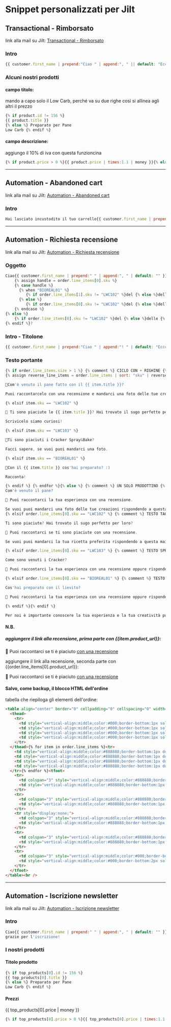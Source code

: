 # Snippet personalizzati per Jilt
## Transactional - Rimborsato 
link alla mail su Jilt: [Transactional - Rimborsato](https://app.jilt.com/shops/38254/campaigns/112991/emails/214239)

### Intro
```javascript
{{ customer.first_name | prepend:"Ciao " | append:", " || default: "Eccoci" }}abbiamo disposto il rimborso per l'ordine {{ order.formatted_number }}. Qui sotto i dati dell'ordine.
```
### Alcuni nostri prodotti
#### campo titolo:
mando a capo solo il Low Carb, perché va su due righe così si allinea agli altri il prezzo

```javascript
{% if product.id != 156 %} 
{{ product.title }} 
{% else %} Preparato per Pane 
Low Carb {% endif %}
```
#### campo descrizione:
aggiungo il 10% di iva con questa funzioncina

```javascript
{% if product.price > 0 %}{{ product.price | times:1.1 | money }}{% else %}in arrivo!{% endif %}
```
---
## Automation - Abandoned cart
link alla mail su Jilt: [Automation - Abandoned cart](https://app.jilt.com/shops/38254/campaigns/114136/emails/216011?campaignType=automation)

### Intro
```javascript
Hai lasciato incustodito il tuo carrello{{ customer.first_name | prepend:"&nbsp;" | append:"&quest;" | default:"&nbsp;" }}
```
---
## Automation - Richiesta recensione
link alla mail su Jilt: [Automation - Richiesta recensione](https://app.jilt.com/shops/38254/campaigns/113000/emails/214373?campaignType=automation)

### Oggetto
```javascript
Ciao{{ customer.first_name | prepend:" " | append:", " | default: "" }}che ne pensi {% if order.line_items.size > 1 %} 
	{% assign handle = order.line_items[0].sku %}
	{% case handle %}
	  {% when "BIOREAL01" %}
	     {% if order.line_items[1].sku != "LWC102" %}del {% else %}delle {% endif %}{{ order.line_items[1].title }}
	  {% else %}
	     {% if order.line_items[0].sku != "LWC102" %}del {% else %}delle {% endif %}{{ order.line_items[0].title }}
	{% endcase %}
{% else %}
	{% if order.line_items[0].sku != "LWC102" %}del {% else %}delle {% endif %}{{ order.line_items[0].title }}
{% endif %}?
```

### Intro - Titolone
```javascript
{{ customer.first_name | prepend:"Ciao " | append:"! " | default: "Eccoci" }}
```

### Testo portante
```javascript
{% if order.line_items.size > 1 %} {% comment %} CICLO CON + RIGHINE {% endcomment %} Hai ordinato alcuni nostri prodotti ormai da un po’ di tempo e siamo curiosi di sapere com’è andata!
{% assign reverse_line_items = order.line_items | sort: "sku" | reverse %} {% for item in reverse_line_items %} {% if item.sku == "LWC101" %}

🍞Com'è venuto il pane fatto con il {{ item.title }}?

Puoi raccontarcelo con una recensione e mandarci una foto delle tue creazioni.

{% elsif item.sku == "LWC102" %}

🍝 Ti sono piaciute le {{ item.title }}? Hai trovato il sugo perfetto per loro?

Scrivicelo siamo curiosi!

{% elsif item.sku == "LWC103" %}

💌Ti sono piaciuti i Cracker Spray&Bake?

Facci sapere, se vuoi puoi mandarci una foto.

{% elsif item.sku == "BIOREAL01" %}

🥧Con il {{ item.title }} cos'hai preparato? :)

Racconta!

{% endif %} {% endfor %}{% else %} {% comment %} UN SOLO PRODOTTINO {% endcomment %} {% if order.line_items[0].sku == "LWC101" %} {% comment %} TESTO LOWCARBINO {% endcomment %} Hai ordinato il nostro {{ order.line_items[0].title }} su Spiga Home ormai da un po’ di tempo e siamo curiosi di sapere com’è andata!
Com'è venuto il pane?

💌 Puoi raccontarci la tua esperienza con una recensione.

Se vuoi puoi mandarci una foto delle tue creazioni rispondendo a questa mail. 
{% elsif order.line_items[0].sku == "LWC102" %} {% comment %} TESTO TAGLIATELLINE {% endcomment %} Hai ordinato le nostre {{ order.line_items[0].title }} su Spiga Home ormai da un po’ di tempo e siamo curiosi di sapere com’è andata!

Ti sono piaciute? Hai trovato il sugo perfetto per loro?

💌 Puoi raccontarci se ti sono piaciute con una recensione.

Se vuoi puoi mandarci la tua ricetta preferita rispondendo a questa mail.

{% elsif order.line_items[0].sku == "LWC103" %} {% comment %} TESTO SPRAY&BAKE {% endcomment %} Hai ordinato il nostro {{ order.line_items[0].title }} su Spiga Home ormai da un po’ di tempo e siamo curiosi di sapere com’è andata!

Come sono venuti i Cracker?

💌 Puoi raccontarci la tua esperienza con una recensione oppure rispondendo a questa mail.

{% elsif order.line_items[0].sku == "BIOREAL01" %} {% comment %} TESTO LIEVITINO {% endcomment %} Hai ordinato il {{ order.line_items[0].title }} su Spiga Home ormai da un po’ di tempo e siamo curiosi di sapere com’è andata!

Cos'hai preparato con il lievito?

💌 Puoi raccontarci la tua esperienza con una recensione oppure rispondendo a questa mail.

{% endif %}{% endif %}

Per noi è importante conoscere la tua esperienza e la tua creatività può essere d'ispirazione per altre persone.
```

#### N.B.
##### aggiungere il link alla recensione, prima parte con {{item.product_url}}:

💌 Puoi raccontarci se ti è piaciuto [con una recensione]({{item.product_url}})

aggiungere il link alla recensione, seconda parte con {{order.line_items[0].product_url}}:

💌 Puoi raccontarci se ti è piaciuto [con una recensione]({{order.line_items[0].product_url}})

#### Salvo, come backup, il blocco HTML dell'ordine
tabella che riepiloga gli elementi dell'ordine:
```html
<table align="center" border="0" cellpadding="0" cellspacing="0" width="auto" style="border-collapse: collapse;">
  <thead>
    <tr>
      <td style="vertical-align:middle;color:#000;border-bottom:1px solid #000;padding:10px;width:15%;">Prodotto</td>
      <td style="vertical-align:middle;color:#000;border-bottom:1px solid #000;padding:10px;width:50%;"> </td>
      <td style="vertical-align:middle;color:#000;border-bottom:1px solid #000;padding:10px;width:10%;">Qtà</td>
      <td style="vertical-align:middle;color:#000;border-bottom:1px solid #000;padding:10px;width:25%;">Totale</td>
    </tr>
  </thead>{% for item in order.line_items %}<tr>
    <td style="vertical-align:middle;color:#888888;border-bottom:1px dotted #ccc;padding:10px;width:15%;"><img src="{{ item.image }}" width="75%" /></td>
    <td style="vertical-align:middle;color:#888888;border-bottom:1px dotted #ccc;padding:10px;width:50%;">{{ item.title }}</td>
    <td style="vertical-align:middle;color:#888888;border-bottom:1px dotted #ccc;padding:10px;width:10%;">× {{ item.quantity }}</td>
    <td style="vertical-align:middle;color:#888888;border-bottom:1px dotted #ccc;padding:10px;width:25%;">{{ item.line_price | money }}</td>
  </tr>{% endfor %}<tfoot>
    <tr>
      <td colspan="3" style="vertical-align:middle;color:#888888;border-bottom:1px dotted #ccc;padding:10px;">Subtotale:</td>
      <td style="vertical-align:middle;color:#888888;border-bottom:1px dotted #ccc;padding:10px;">{{ order.subtotal_price | money }}</td>
    </tr>
    <tr>
      <td colspan="3" style="vertical-align:middle;color:#888888;border-bottom:1px dotted #ccc;padding:10px;">Imposte:</td>
      <td style="vertical-align:middle;color:#888888;border-bottom:1px dotted #ccc;padding:10px;">{{ order.total_tax | money }}</td>
    </tr>
    <tr style="display:none;">
      <td colspan="3" style="vertical-align:middle;color:#888888;border-bottom:1px dotted #ccc;padding:10px;">Tariffa:</td>
      <td style="vertical-align:middle;color:#888888;border-bottom:1px dotted #ccc;padding:10px;">{{ order.total_fees | money }}</td>
    </tr>
    <tr>
      <td colspan="3" style="vertical-align:middle;color:#888888;border-bottom:1px dotted #ccc;padding:10px;">Spedizione:</td>
      <td style="vertical-align:middle;color:#888888;border-bottom:1px dotted #ccc;padding:10px;">{{ order.total_shipping | money }}</td>
    </tr>
    <tr>
      <td colspan="3" style="vertical-align:middle;color:#000;border-bottom:2px solid #ccc;border-top:2px solid #ccc;padding:10px;">TOTALE:</td>
      <td style="vertical-align:middle;color:#000;border-bottom:2px solid #ccc;border-top:2px solid #ccc;padding:10px;">{{ order.total_price | money }}</td>
    </tr>
  </tfoot>
</table><br />
```

---
## Automation - Iscrizione newsletter 
link alla mail su Jilt: [Automation - Iscrizione newsletter](https://app.jilt.com/shops/38254/campaigns/112225/emails/214261?campaignType=automation)

### Intro
```javascript
Ciao{{ customer.first_name | prepend:" " | append:", " | default: "" }}
grazie per l'iscrizione!
```

### I nostri prodotti
#### Titolo prodotto

```javascript
{% if top_products[0].id != 156 %} 
{{ top_products[0].title }} 
{% else %} Preparato per Pane 
Low Carb {% endif %}
```

#### Prezzi
{{ top_products[0].price | money }}
```javascript
{% if top_products[0].price > 0 %}{{ top_products[0].price | times:1.1 | money }}{% else %}in arrivo!{% endif %}
```

